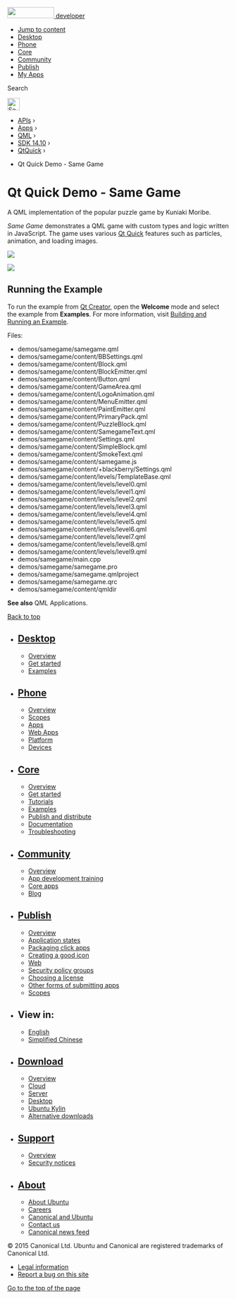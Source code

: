<a href="https://developer.ubuntu.com/" class="logo-ubuntu"><img src="https://developer.ubuntu.com/assets/sites/ubuntu/latest/u/img/logos/logo-ubuntu-orange.svg" width="106" height="25" /> <span>developer</span></a>

-   [Jump to content](index.html#main-content)
-   [Desktop](https://developer.ubuntu.com/en/desktop/)
-   [Phone](https://developer.ubuntu.com/en/phone/)
-   [Core](https://developer.ubuntu.com/core)
-   [Community](https://developer.ubuntu.com/en/community/)
-   [Publish](https://developer.ubuntu.com/en/publish/)
-   [My Apps](https://myapps.developer.ubuntu.com/)

Search

<img src="https://developer.ubuntu.com/assets/sites/ubuntu/latest/u/img/search-white.svg" alt="Search" height="28" />

-   [APIs](../../../../index.html) ›
-   [Apps](../../../index.html) ›
-   [QML](../../index.html) ›
-   <a href="../index.html" class="sub-nav-item">SDK 14.10</a> ›
-   <a href="../QtQuick/index.html" class="sub-nav-item">QtQuick</a> ›

<!-- -->

-   Qt Quick Demo - Same Game

Qt Quick Demo - Same Game
=========================

<span class="subtitle"></span>
<span id="details"></span>
A QML implementation of the popular puzzle game by Kuniaki Moribe.

*Same Game* demonstrates a QML game with custom types and logic written in JavaScript. The game uses various [Qt Quick](../QtQuick.qtquick-index/index.html) features such as particles, animation, and loading images.

![](https://developer.ubuntu.com/static/devportal_uploaded/205aa076-a85e-40c0-8769-909a2eb13f7f-api/apps/qml/sdk-14.10/qtquick-demos-samegame-example/images/qtquick-demo-samegame-med-1.png)

![](https://developer.ubuntu.com/static/devportal_uploaded/1cd683f8-d275-473c-88e3-5fdc96b4a7e0-api/apps/qml/sdk-14.10/qtquick-demos-samegame-example/images/qtquick-demo-samegame-med-2.png)

<span id="running-the-example"></span>
Running the Example
-------------------

To run the example from [Qt Creator](../../../../scopes/cpp/sdk-14.10/U1db.Index/index.html), open the **Welcome** mode and select the example from **Examples**. For more information, visit [Building and Running an Example](http://qt-project.org/doc/qtcreator/creator-build-example-application.html).

Files:

-   demos/samegame/samegame.qml
-   demos/samegame/content/BBSettings.qml
-   demos/samegame/content/Block.qml
-   demos/samegame/content/BlockEmitter.qml
-   demos/samegame/content/Button.qml
-   demos/samegame/content/GameArea.qml
-   demos/samegame/content/LogoAnimation.qml
-   demos/samegame/content/MenuEmitter.qml
-   demos/samegame/content/PaintEmitter.qml
-   demos/samegame/content/PrimaryPack.qml
-   demos/samegame/content/PuzzleBlock.qml
-   demos/samegame/content/SamegameText.qml
-   demos/samegame/content/Settings.qml
-   demos/samegame/content/SimpleBlock.qml
-   demos/samegame/content/SmokeText.qml
-   demos/samegame/content/samegame.js
-   demos/samegame/content/+blackberry/Settings.qml
-   demos/samegame/content/levels/TemplateBase.qml
-   demos/samegame/content/levels/level0.qml
-   demos/samegame/content/levels/level1.qml
-   demos/samegame/content/levels/level2.qml
-   demos/samegame/content/levels/level3.qml
-   demos/samegame/content/levels/level4.qml
-   demos/samegame/content/levels/level5.qml
-   demos/samegame/content/levels/level6.qml
-   demos/samegame/content/levels/level7.qml
-   demos/samegame/content/levels/level8.qml
-   demos/samegame/content/levels/level9.qml
-   demos/samegame/main.cpp
-   demos/samegame/samegame.pro
-   demos/samegame/samegame.qmlproject
-   demos/samegame/samegame.qrc
-   demos/samegame/content/qmldir

**See also** QML Applications.

[Back to top](index.html#)

-   [Desktop](https://developer.ubuntu.com/en/desktop/)
    ---------------------------------------------------

    -   [Overview](https://developer.ubuntu.com/en/desktop/)
    -   [Get started](http://snapcraft.io/?utm_source=developer.ubuntu.com&utm_medium=devportal&utm_term=snaps%20snapcraft%20desktop&utm_content=menu&utm_campaign=duc_snappers)
    -   [Examples](https://github.com/ubuntu/snappy-playpen)

-   [Phone](https://developer.ubuntu.com/en/phone/)
    -----------------------------------------------

    -   [Overview](https://developer.ubuntu.com/en/phone/)
    -   [Scopes](https://developer.ubuntu.com/en/phone/scopes/)
    -   [Apps](https://developer.ubuntu.com/en/phone/apps/)
    -   [Web Apps](https://developer.ubuntu.com/en/phone/web/)
    -   [Platform](https://developer.ubuntu.com/en/phone/platform/)
    -   [Devices](https://developer.ubuntu.com/en/phone/devices/)

-   [Core](https://developer.ubuntu.com/core)
    -----------------------------------------

    -   [Overview](https://developer.ubuntu.com/core)
    -   [Get started](https://developer.ubuntu.com/core/get-started)
    -   [Tutorials](https://developer.ubuntu.com/core/tutorials)
    -   [Examples](https://developer.ubuntu.com/core/examples)
    -   [Publish and distribute](https://developer.ubuntu.com/core/publish-and-distribute)
    -   [Documentation](https://developer.ubuntu.com/core/documentation)
    -   [Troubleshooting](https://developer.ubuntu.com/core/troubleshooting)

-   [Community](https://developer.ubuntu.com/en/community/)
    -------------------------------------------------------

    -   [Overview](https://developer.ubuntu.com/en/community/)
    -   [App development training](https://developer.ubuntu.com/en/community/training/)
    -   [Core apps](https://developer.ubuntu.com/en/community/core-apps/)
    -   [Blog](https://developer.ubuntu.com/en/community/blog/)

-   [Publish](https://developer.ubuntu.com/en/publish/)
    ---------------------------------------------------

    -   [Overview](https://developer.ubuntu.com/en/publish/)
    -   [Application states](https://developer.ubuntu.com/en/publish/application-states/)
    -   [Packaging click apps](https://developer.ubuntu.com/en/publish/packaging-click-apps/)
    -   [Creating a good icon](https://developer.ubuntu.com/en/publish/creating-a-good-icon/)
    -   [Web](https://developer.ubuntu.com/en/publish/web/)
    -   [Security policy groups](https://developer.ubuntu.com/en/publish/security-policy-groups/)
    -   [Choosing a license](https://developer.ubuntu.com/en/publish/choosing-a-license/)
    -   [Other forms of submitting apps](https://developer.ubuntu.com/en/publish/other-forms-of-submitting-apps/)
    -   [Scopes](https://developer.ubuntu.com/en/publish/scopes/)

-   View in:
    --------

    -   [English](index.html "Change to language: English")
    -   [Simplified Chinese](index.html "Change to language: Simplified Chinese")

-   [Download](http://ubuntu.com/download/)
    ---------------------------------------

    -   [Overview](http://ubuntu.com/download)
    -   [Cloud](http://ubuntu.com/download/cloud)
    -   [Server](http://ubuntu.com/download/server)
    -   [Desktop](http://ubuntu.com/download/desktop)
    -   [Ubuntu Kylin](http://ubuntu.com/download/ubuntu-kylin)
    -   [Alternative downloads](http://ubuntu.com/download/alternative-downloads)

-   [Support](http://ubuntu.com/support/)
    -------------------------------------

    -   [Overview](http://ubuntu.com/support)
    -   [Security notices](http://www.ubuntu.com/usn/)

-   [About](http://ubuntu.com/about/)
    ---------------------------------

    -   [About Ubuntu](http://ubuntu.com/about/about-ubuntu)
    -   [Careers](http://www.canonical.com/careers)
    -   [Canonical and Ubuntu](http://ubuntu.com/about/canonical-and-ubuntu)
    -   [Contact us](http://ubuntu.com/about/contact-us)
    -   [Canonical news feed](http://insights.ubuntu.com/feed/)

© 2015 Canonical Ltd. Ubuntu and Canonical are registered trademarks of Canonical Ltd.

-   [Legal information](http://www.ubuntu.com/legal)
-   [Report a bug on this site](https://bugs.launchpad.net/developer-ubuntu-com/)

<span class="accessibility-aid">[Go to the top of the page](index.html#)</span>
